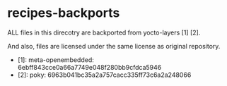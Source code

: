 # recipes-backports

ALL files in this direcotry are backported from yocto-layers [1] [2].

And also, files are licensed under the same license as original repository.

- [1]: meta-openembedded: 6ebff843cce0a66a7749e048f280bb9cfdca5946
- [2]: poky: 6963b041bc35a2a757cacc335ff73c6a2a248066

